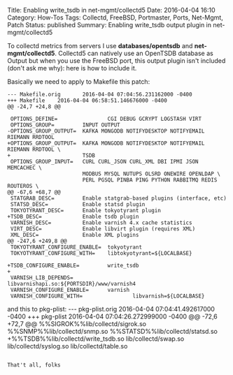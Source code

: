 Title: Enabling write_tsdb in net-mgmt/collectd5
Date: 2016-04-04 16:10
Category: How-Tos
Tags: Collectd, FreeBSD, Portmaster, Ports, Net-Mgmt, Patch
Status: published
Summary: Enabling write_tsdb output plugin in net-mgmt/collectd5

To collectd metrics from servers I use **databases/opentsdb** and **net-mgmt/collectd5**.
Collectd5 can natively use an OpenTSDB database as Output but when you use the FreeBSD port,
this output plugin isn't included (don't ask me why): here is how to include it.

Basically we need to apply to Makefile this patch:
```
--- Makefile.orig       2016-04-04 07:04:56.231162000 -0400
+++ Makefile    2016-04-04 06:58:51.146676000 -0400
@@ -24,7 +24,8 @@

 OPTIONS_DEFINE=                CGI DEBUG GCRYPT LOGSTASH VIRT
 OPTIONS_GROUP=         INPUT OUTPUT
-OPTIONS_GROUP_OUTPUT=  KAFKA MONGODB NOTIFYDESKTOP NOTIFYEMAIL RIEMANN RRDTOOL
+OPTIONS_GROUP_OUTPUT=  KAFKA MONGODB NOTIFYDESKTOP NOTIFYEMAIL RIEMANN RRDTOOL \
+                       TSDB
 OPTIONS_GROUP_INPUT=   CURL CURL_JSON CURL_XML DBI IPMI JSON MEMCACHEC \
                        MODBUS MYSQL NUTUPS OLSRD ONEWIRE OPENLDAP \
                        PERL PGSQL PINBA PING PYTHON RABBITMQ REDIS ROUTEROS \
@@ -67,6 +68,7 @@
 STATGRAB_DESC=         Enable statgrab-based plugins (interface, etc)
 STATSD_DESC=           Enable statsd plugin
 TOKYOTYRANT_DESC=      Enable tokyotyrant plugin
+TSDB_DESC=             Enable tsdb plugin
 VARNISH_DESC=          Enable varnish 4.x cache statistics
 VIRT_DESC=             Enable libvirt plugin (requires XML)
 XML_DESC=              Enable XML plugins
@@ -247,6 +249,8 @@
 TOKYOTYRANT_CONFIGURE_ENABLE=  tokyotyrant
 TOKYOTYRANT_CONFIGURE_WITH=    libtokyotyrant=${LOCALBASE}

+TSDB_CONFIGURE_ENABLE=         write_tsdb
+
 VARNISH_LIB_DEPENDS=           libvarnishapi.so:${PORTSDIR}/www/varnish4
 VARNISH_CONFIGURE_ENABLE=      varnish
 VARNISH_CONFIGURE_WITH=                libvarnish=${LOCALBASE}
```

and this to pkg-plist:
--- pkg-plist.orig      2016-04-04 07:04:41.492617000 -0400
+++ pkg-plist   2016-04-04 07:04:26.272999000 -0400
@@ -72,6 +72,7 @@
 %%SIGROK%%lib/collectd/sigrok.so
 %%SNMP%%lib/collectd/snmp.so
 %%STATSD%%lib/collectd/statsd.so
+%%TSDB%%lib/collectd/write_tsdb.so
 lib/collectd/swap.so
 lib/collectd/syslog.so
 lib/collectd/table.so
```

That't all, folks
